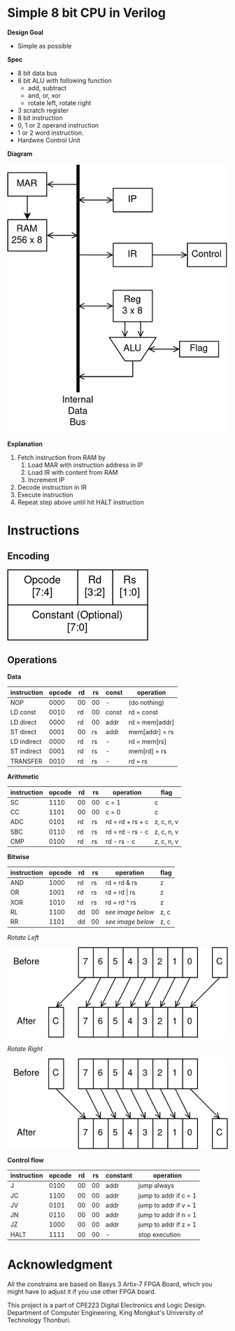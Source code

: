 # Simple 8 bit CPU in Verilog

**Design Goal**

- Simple as possible

**Spec**

- 8 bit data bus
- 8 bit ALU with following function
  - add, subtract
  - and, or, xor
  - rotate left, rotate right
- 3 scratch register
- 8 bit instruction
- 0, 1 or 2 operand instruction
- 1 or 2 word instruction.
- Hardwire Control Unit

**Diagram**

![CPU block diagram](img/blockdiagram.png)

**Explanation**

1. Fetch instruction from RAM by
   1. Load MAR with instruction address in IP
   2. Load IR with content from RAM
   3. Increment IP
2. Decode instruction in IR
3. Execute instruction
4. Repeat step above until hit HALT instruction

# Instructions

## Encoding

![Instruction encoding](img/instructionencoding.png)

## Operations

**Data**

| instruction | opcode | rd  | rs  | const | operation      |
| ----------- | ------ | --- | --- | ----- | -------------- |
| NOP         | 0000   | 00  | 00  | -     | (do nothing)   |
| LD const    | 0010   | rd  | 00  | const | rd = const     |
| LD direct   | 0000   | rd  | 00  | addr  | rd = mem\[addr] |
| ST direct   | 0001   | 00  | rs  | addr  | mem\[addr] = rs |
| LD indirect | 0000   | rd  | rs  | -     | rd = mem\[rs]   |
| ST indirect | 0001   | rd  | rs  | -     | mem\[rd] = rs   |
| TRANSFER    | 0010   | rd  | rs  | -     | rd = rs        |

**Arithmetic**

| instruction | opcode | rd  | rs  | operation        | flag       |
| ----------- | ------ | --- | --- | ---------------- | ---------- |
| SC          | 1110   | 00  | 00  | c = 1            | c          |
| CC          | 1101   | 00  | 00  | c = 0            | c          |
| ADC         | 0101   | rd  | rs  | rd = rd + rs + c | z, c, n, v |
| SBC         | 0110   | rd  | rs  | rd = rd - rs - c | z, c, n, v |
| CMP         | 0100   | rd  | rs  | rd - rs - c      | z, c, n, v |

**Bitwise**

| instruction | opcode | rd  | rs  | operation         | flag |
| ----------- | ------ | --- | --- | ----------------- | ---- |
| AND         | 1000   | rd  | rs  | rd = rd & rs      | z    |
| OR          | 1001   | rd  | rs  | rd = rd \| rs     | z    |
| XOR         | 1010   | rd  | rs  | rd = rd ^ rs      | z    |
| RL          | 1100   | dd  | 00  | _see image below_ | z, c |
| RR          | 1101   | dd  | 00  | _see image below_ | z, c |

_Rotate Left_

![Rotate Left](img/rotateleft.png)

_Rotate Right_

![Rotate Left](img/rotateright.png)

**Control flow**

| instruction | opcode | rd  | rs  | constant | operation             |
| ----------- | ------ | --- | --- | -------- | --------------------- |
| J           | 0100   | 00  | 00  | addr     | jump always           |
| JC          | 1100   | 00  | 00  | addr     | jump to addr if c = 1 |
| JV          | 0101   | 00  | 00  | addr     | jump to addr if v = 1 |
| JN          | 0110   | 00  | 00  | addr     | jump to addr if n = 1 |
| JZ          | 1000   | 00  | 00  | addr     | jump to addr if z = 1 |
| HALT        | 1111   | 00  | 00  | -        | stop execution        |

# Acknowledgment

All the constrains are based on Basys 3 Artix-7 FPGA Board, which you might have to adjust it if you use other FPGA board.

This project is a part of CPE223 Digital Electronics and Logic Design. Department of Computer Engineering, King Mongkut's University of Technology Thonburi.